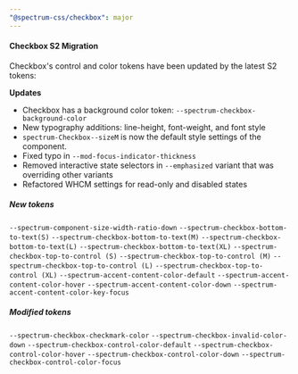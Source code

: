 ```yaml
---
"@spectrum-css/checkbox": major
---
```


#### Checkbox S2 Migration

Checkbox's control and color tokens have been updated by the latest S2 tokens:

**Updates**

- Checkbox has a background color token: `--spectrum-checkbox-background-color`
- New typography additions: line-height, font-weight, and font style
- `spectrum-Checkbox--sizeM` is now the default style settings of the component.
- Fixed typo in `--mod-focus-indicator-thickness`
- Removed interactive state selectors in `--emphasized` variant that was overriding other variants
- Refactored WHCM settings for read-only and disabled states

##### New tokens

`--spectrum-component-size-width-ratio-down`
`--spectrum-checkbox-bottom-to-text(S)`
`--spectrum-checkbox-bottom-to-text(M)`
`--spectrum-checkbox-bottom-to-text(L)`
`--spectrum-checkbox-bottom-to-text(XL)`
`--spectrum-checkbox-top-to-control (S)`
`--spectrum-checkbox-top-to-control (M)`
`--spectrum-checkbox-top-to-control (L)`
`--spectrum-checkbox-top-to-control (XL)`
`--spectrum-accent-content-color-default`
`--spectrum-accent-content-color-hover`
`--spectrum-accent-content-color-down`
`--spectrum-accent-content-color-key-focus`

##### Modified tokens

`--spectrum-checkbox-checkmark-color`
`--spectrum-checkbox-invalid-color-down`
`--spectrum-checkbox-control-color-default`
`--spectrum-checkbox-control-color-hover`
`--spectrum-checkbox-control-color-down`
`--spectrum-checkbox-control-color-focus`
